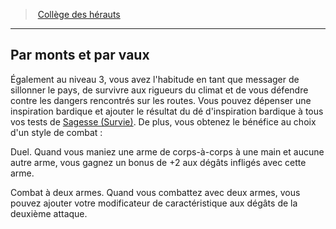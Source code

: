 ﻿---
!Generic
Id: bard_heralds_hd.md#par-monts-et-par-vaux
ParentLink: bard_heralds_hd.md#collège-des-hérauts
Name: Par monts et par vaux
ParentName: Collège des hérauts
NameLevel: 2
---
> [Collège des hérauts](hd_bard_heralds.md)

---

## Par monts et par vaux

Également au niveau 3, vous avez l'habitude en tant que messager de sillonner le pays, de survivre aux rigueurs du climat et de vous défendre contre les dangers rencontrés sur les routes. Vous pouvez dépenser une inspiration bardique et ajouter le résultat du dé d'inspiration bardique à tous vos tests de [Sagesse (Survie)](hd_abilities_wisdom_survie.md). De plus, vous obtenez le bénéfice au choix d'un style de combat :

Duel. Quand vous maniez une arme de corps-à-corps à une main et aucune autre arme, vous gagnez un bonus de +2 aux dégâts infligés avec cette arme.

Combat à deux armes. Quand vous combattez avec deux armes, vous pouvez ajouter votre modificateur de caractéristique aux dégâts de la deuxième attaque.

